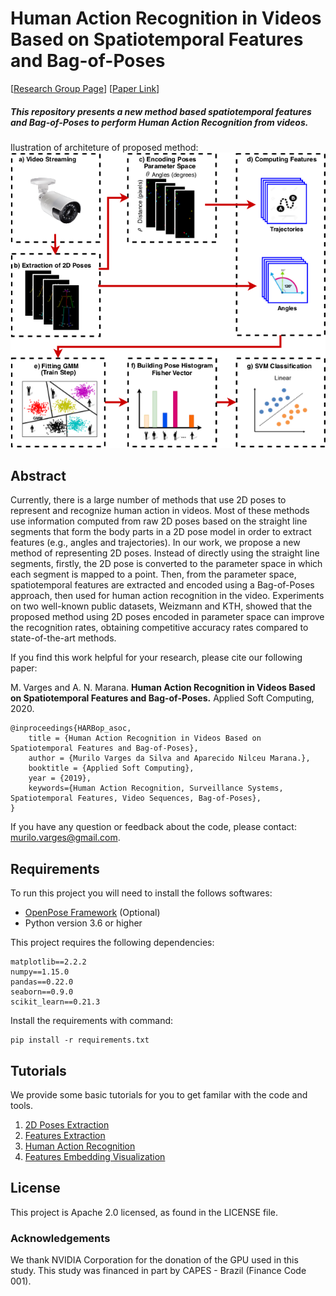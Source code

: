 # Human Action Recognition in Videos Based on Spatiotemporal Features and Bag-of-Poses

[[Research Group Page](http://recogna.tech/)] [[Paper Link]()]

<h5>This repository presents a new method based spatiotemporal features and Bag-of-Poses to perform Human Action Recognition from videos.</h5> 

Ilustration of architeture of proposed method:
![architeture_har](architeture.png)

## Abstract

Currently, there is a large number of methods that use 2D poses to represent and recognize human action in videos. Most of these methods use information computed from raw 2D poses based on the straight line segments that form the body parts in a 2D pose model in order to extract features (e.g., angles and trajectories). In our work, we propose a new method of representing 2D poses. Instead of directly using the straight line segments, firstly, the 2D pose is converted to the parameter space in which each segment is mapped to a point. Then, from the parameter space, spatiotemporal features are extracted and encoded using a Bag-of-Poses approach, then used for human action recognition in the video. Experiments on two well-known public datasets, Weizmann and KTH, showed that the proposed method using 2D poses encoded in parameter space can improve the recognition rates, obtaining competitive accuracy rates compared to state-of-the-art methods.

If you find this work helpful for your research, please cite our following paper:

M. Varges and A. N. Marana. **Human Action Recognition in Videos Based on Spatiotemporal Features and Bag-of-Poses.** Applied Soft Computing, 2020.

```
@inproceedings{HARBop_asoc,
    title = {Human Action Recognition in Videos Based on Spatiotemporal Features and Bag-of-Poses},
    author = {Murilo Varges da Silva and Aparecido Nilceu Marana.},
    booktitle = {Applied Soft Computing},
    year = {2019},
    keywords={Human Action Recognition, Surveillance Systems, Spatiotemporal Features, Video Sequences, Bag-of-Poses},
}
```
If you have any question or feedback about the code, please contact: murilo.varges@gmail.com.

## Requirements

To run this project you will need to install the follows softwares:
* [OpenPose Framework](https://github.com/CMU-Perceptual-Computing-Lab/openpose) (Optional)
* Python version 3.6 or higher

This project requires the following dependencies:

```
matplotlib==2.2.2
numpy==1.15.0
pandas==0.22.0
seaborn==0.9.0
scikit_learn==0.21.3
```

Install the requirements with command:
```
pip install -r requirements.txt
```
## Tutorials
We provide some basic tutorials for you to get familar with the code and tools.
1. [2D Poses Extraction](tutorials/2DPoses_extraction.md)
2. [Features Extraction](tutorials/features_extraction.md)
3. [Human Action Recognition](tutorials/classification.md)
4. [Features Embedding Visualization](tutorials/features_visualization.md)


## License
This project is Apache 2.0 licensed, as found in the LICENSE file.

### Acknowledgements
We thank NVIDIA Corporation for the donation of the GPU used in this study. This study was financed in part by CAPES - Brazil (Finance Code 001).

